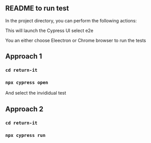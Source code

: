 

## README to run test

In the project directory, you can perform the following actions:

This will launch the Cypress UI select e2e

You an either choose Eleectron or Chrome browser to run the tests

## Approach 1 
### `cd return-it`
### `npx cypress open`
And select the invididual test 


## Approach 2 
### `cd return-it`
### `npx cypress run`


